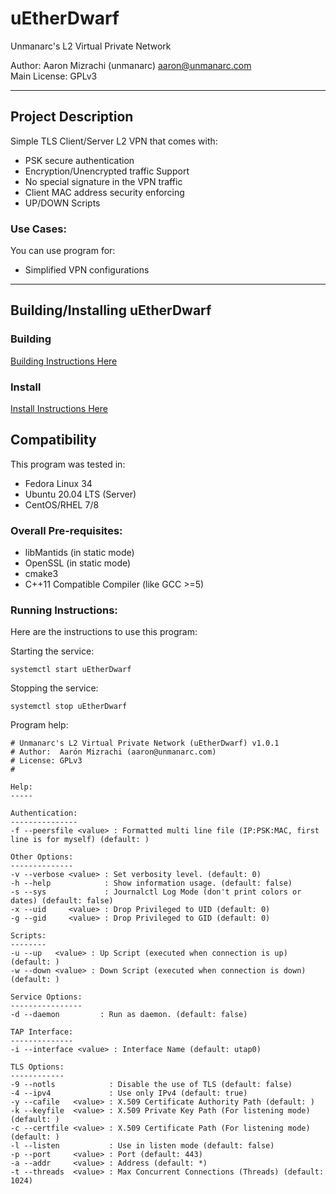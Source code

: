 # uEtherDwarf 

Unmanarc's L2 Virtual Private Network

Author: Aaron Mizrachi (unmanarc) <aaron@unmanarc.com>   
Main License: GPLv3

***
## Project Description

Simple TLS Client/Server L2 VPN that comes with:

- PSK secure authentication
- Encryption/Unencrypted traffic Support
- No special signature in the VPN traffic
- Client MAC address security enforcing
- UP/DOWN Scripts

### Use Cases:

You can use program for:

- Simplified VPN configurations

***
## Building/Installing uEtherDwarf

### Building

[Building Instructions Here](BUILD.md)

### Install

[Install Instructions Here](INSTALL.md)

## Compatibility

This program was tested in:

* Fedora Linux 34
* Ubuntu 20.04 LTS (Server)
* CentOS/RHEL 7/8

### Overall Pre-requisites:

* libMantids (in static mode)
* OpenSSL (in static mode)
* cmake3
* C++11 Compatible Compiler (like GCC >=5)

### Running Instructions:

Here are the instructions to use this program:

Starting the service:

```
systemctl start uEtherDwarf
```

Stopping the service:

```
systemctl stop uEtherDwarf
```



Program help:

```
# Unmanarc's L2 Virtual Private Network (uEtherDwarf) v1.0.1
# Author:  Aarón Mizrachi (aaron@unmanarc.com)
# License: GPLv3
# 

Help:
-----

Authentication:
---------------
-f --peersfile <value> : Formatted multi line file (IP:PSK:MAC, first line is for myself) (default: )

Other Options:
--------------
-v --verbose <value> : Set verbosity level. (default: 0)
-h --help            : Show information usage. (default: false)
-s --sys             : Journalctl Log Mode (don't print colors or dates) (default: false)
-x --uid     <value> : Drop Privileged to UID (default: 0)
-g --gid     <value> : Drop Privileged to GID (default: 0)

Scripts:
--------
-u --up   <value> : Up Script (executed when connection is up) (default: )
-w --down <value> : Down Script (executed when connection is down) (default: )

Service Options:
----------------
-d --daemon         : Run as daemon. (default: false)

TAP Interface:
--------------
-i --interface <value> : Interface Name (default: utap0)

TLS Options:
------------
-9 --notls            : Disable the use of TLS (default: false)
-4 --ipv4             : Use only IPv4 (default: true)
-y --cafile   <value> : X.509 Certificate Authority Path (default: )
-k --keyfile  <value> : X.509 Private Key Path (For listening mode) (default: )
-c --certfile <value> : X.509 Certificate Path (For listening mode) (default: )
-l --listen           : Use in listen mode (default: false)
-p --port     <value> : Port (default: 443)
-a --addr     <value> : Address (default: *)
-t --threads  <value> : Max Concurrent Connections (Threads) (default: 1024)
```
